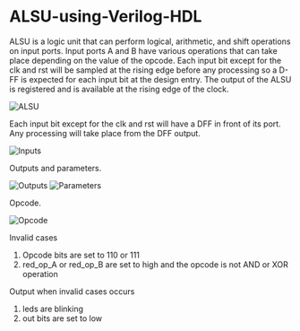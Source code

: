 # ALSU-using-Verilog-HDL
ALSU is a logic unit that can perform logical, arithmetic, and shift operations on input ports. 
Input ports A and B have various operations that can take place depending on the value of the opcode.
Each input bit except for the clk and rst will be sampled at the rising edge before any processing so a D-FF is expected for each input bit at the design entry.
The output of the ALSU is registered and is available at the rising edge of the clock.

![ALSU](https://github.com/Ahmed-Yahya-Mohammed/ALSU-using-Verilog-HDL/assets/131712865/3903a55d-dd96-4442-8188-8b192714498e)

Each input bit except for the clk and rst will have a DFF in front of its port. Any processing will take place from the DFF output.

![Inputs](https://github.com/Ahmed-Yahya-Mohammed/ALSU-using-Verilog-HDL/assets/131712865/12ed0883-7b87-4394-8a01-8d3c02e8c2f3)

Outputs and parameters.

![Outputs](https://github.com/Ahmed-Yahya-Mohammed/ALSU-using-Verilog-HDL/assets/131712865/4cce21e0-ef31-43a4-87dc-57aca7daa7c1)
![Parameters](https://github.com/Ahmed-Yahya-Mohammed/ALSU-using-Verilog-HDL/assets/131712865/55b4e32a-72b1-4b81-94f8-673750482edd)

Opcode.

![Opcode](https://github.com/Ahmed-Yahya-Mohammed/ALSU-using-Verilog-HDL/assets/131712865/037782c1-fac2-453b-94e2-3c32dfbf741d)

Invalid cases
1. Opcode bits are set to 110 or 111
2. red_op_A or red_op_B are set to high and the opcode is not AND or XOR operation

Output when invalid cases occurs
1. leds are blinking
2. out bits are set to low
